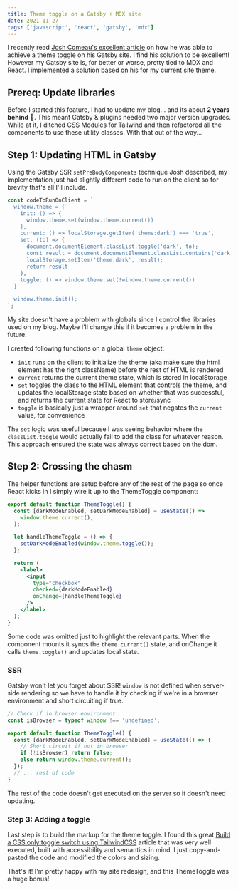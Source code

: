 ```yaml
---
title: Theme toggle on a Gatsby + MDX site
date: 2021-11-27
tags: ['javascript', 'react', 'gatsby', 'mdx']
---
```


I recently read [Josh Comeau's excellent article](https://www.joshwcomeau.com/react/dark-mode/) on how he was able to achieve a theme toggle on his Gatsby site. I find his solution to be excellent! However my Gatsby site is, for better or worse, pretty tied to MDX and React. I implemented a solution based on his for my current site theme. <!-- excerpt-end -->

## Prereq: Update libraries

Before I started this feature, I had to update my blog... and its about **2 years behind** 😬. This meant Gatsby & plugins needed two major version upgrades. While at it, I ditched CSS Modules for Tailwind and then refactored all the components to use these utility classes. With that out of the way...

## Step 1: Updating HTML in Gatsby

Using the Gatsby SSR `setPreBodyComponents` technique Josh described, my implementation just had slightly different code to run on the client so for brevity that's all I'll include.

```jsx
const codeToRunOnClient = `
  window.theme = {
    init: () => {
      window.theme.set(window.theme.current())
    },
    current: () => localStorage.getItem('theme:dark') === 'true',
    set: (to) => {
      document.documentElement.classList.toggle('dark', to);
      const result = document.documentElement.classList.contains('dark');
      localStorage.setItem('theme:dark', result);
      return result
    },
    toggle: () => window.theme.set(!window.theme.current())
  }    

  window.theme.init();
`;
```

My site doesn't have a problem with globals since I control the libraries used on my blog. Maybe I'll change this if it becomes a problem in the future.

I created following functions on a global `theme` object:

- `init` runs on the client to initialize the theme (aka make sure the html element has the right className) before the rest of HTML is rendered
- `current` returns the current theme state, which is stored in localStorage
- `set` toggles the class to the HTML element that controls the theme, and updates the localStorage state based on whether that was successful, and returns the current state for React to store/sync
- `toggle` is basically just a wrapper around `set` that negates the `current` value, for convenience

The `set` logic was useful because I was seeing behavior where the `classList.toggle` would actually fail to add the class for whatever reason. This approach ensured the state was always correct based on the dom.

## Step 2: Crossing the chasm

The helper functions are setup before any of the rest of the page so once React kicks in I simply wire it up to the ThemeToggle component:

```jsx
export default function ThemeToggle() {
  const [darkModeEnabled, setDarkModeEnabled] = useState(() =>
    window.theme.current(),
  );

  let handleThemeToggle = () => {
    setDarkModeEnabled(window.theme.toggle());
  };

  return (
    <label>
      <input
        type="checkbox"
        checked={darkModeEnabled}
        onChange={handleThemeToggle}
      />
    </label>
  );
}
```

Some code was omitted just to highlight the relevant parts. When the component mounts it syncs the `theme.current()` state, and onChange it calls `theme.toggle()` and updates local state.

### SSR

Gatsby won't let you forget about SSR! `window` is not defined when server-side rendering so we have to handle it by checking if we're in a browser environment and short circuiting if true.

```jsx
// Check if in browser environment
const isBrowser = typeof window !== 'undefined';

export default function ThemeToggle() {
  const [darkModeEnabled, setDarkModeEnabled] = useState(() => {
    // Short circuit if not in browser
    if (!isBrowser) return false;
    else return window.theme.current();
  });
  // ... rest of code
}
```

The rest of the code doesn't get executed on the server so it doesn't need updating.

### Step 3: Adding a toggle

Last step is to build the markup for the theme toggle. I found this great [Build a CSS only toggle switch using TailwindCSS](https://medium.com/front-end-weekly/build-a-css-only-toggle-switch-using-tailwindcss-d2739882934) article that was very well executed, built with accessibility and semantics in mind. I just copy-and-pasted the code and modified the colors and sizing.

That's it! I'm pretty happy with my site redesign, and this ThemeToggle was a huge bonus!
